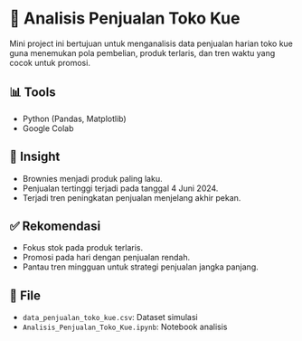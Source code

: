 # 🧁 Analisis Penjualan Toko Kue

Mini project ini bertujuan untuk menganalisis data penjualan harian toko kue guna menemukan pola pembelian, produk terlaris, dan tren waktu yang cocok untuk promosi.

## 📊 Tools
- Python (Pandas, Matplotlib)
- Google Colab

## 📌 Insight
- Brownies menjadi produk paling laku.
- Penjualan tertinggi terjadi pada tanggal 4 Juni 2024.
- Terjadi tren peningkatan penjualan menjelang akhir pekan.

## ✅ Rekomendasi
- Fokus stok pada produk terlaris.
- Promosi pada hari dengan penjualan rendah.
- Pantau tren mingguan untuk strategi penjualan jangka panjang.

## 📁 File
- `data_penjualan_toko_kue.csv`: Dataset simulasi
- `Analisis_Penjualan_Toko_Kue.ipynb`: Notebook analisis

